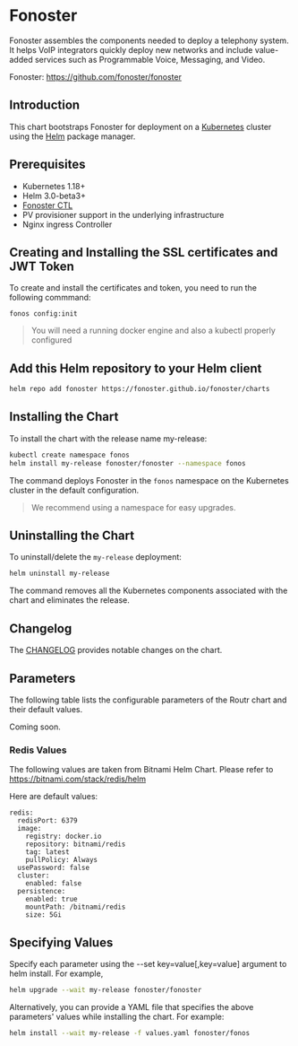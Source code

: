 # Fonoster

Fonoster assembles the components needed to deploy a telephony system. It helps VoIP integrators quickly deploy new networks and include value-added services such as Programmable Voice, Messaging, and Video.

Fonoster: https://github.com/fonoster/fonoster

## Introduction

This chart bootstraps Fonoster for deployment on a [Kubernetes](https://kubernetes.io/) cluster using the [Helm](https://helm.sh/) package manager.

## Prerequisites

- Kubernetes 1.18+
- Helm 3.0-beta3+
- [Fonoster CTL](https://www.npmjs.com/package/@fonoster/ctl)
- PV provisioner support in the underlying infrastructure
- Nginx ingress Controller

## Creating and Installing the SSL certificates and JWT Token

To create and install the certificates and token, you need to run the following commmand:

```
fonos config:init
```

> You will need a running docker engine and also a kubectl properly configured

## Add this Helm repository to your Helm client

```bash
helm repo add fonoster https://fonoster.github.io/fonoster/charts
```

## Installing the Chart

To install the chart with the release name my-release:

```bash
kubectl create namespace fonos
helm install my-release fonoster/fonoster --namespace fonos
```

The command deploys Fonoster in the `fonos` namespace on the Kubernetes cluster in the default configuration.

> We recommend using a namespace for easy upgrades.

## Uninstalling the Chart

To uninstall/delete the `my-release` deployment:

```bash
helm uninstall my-release
```

The command removes all the Kubernetes components associated with the chart and eliminates the release.

## Changelog

The [CHANGELOG](https://github.com/fonoster/fonoster/tree/gh-pages/charts/CHANGELOG.md) provides notable changes on the chart.

## Parameters

The following table lists the configurable parameters of the Routr chart and their default values.

Coming soon.

### Redis Values

The following values are taken from Bitnami Helm Chart. Please refer to https://bitnami.com/stack/redis/helm

Here are default values:

```
redis:
  redisPort: 6379
  image:
    registry: docker.io
    repository: bitnami/redis
    tag: latest
    pullPolicy: Always
  usePassword: false
  cluster:
    enabled: false  
  persistence:
    enabled: true
    mountPath: /bitnami/redis
    size: 5Gi
```

## Specifying Values

Specify each parameter using the --set key=value[,key=value] argument to helm install. For example,

```bash
helm upgrade --wait my-release fonoster/fonoster  
```

Alternatively, you can provide a YAML file that specifies the above parameters' values while installing the chart. For example:

```bash
helm install --wait my-release -f values.yaml fonoster/fonos
```
